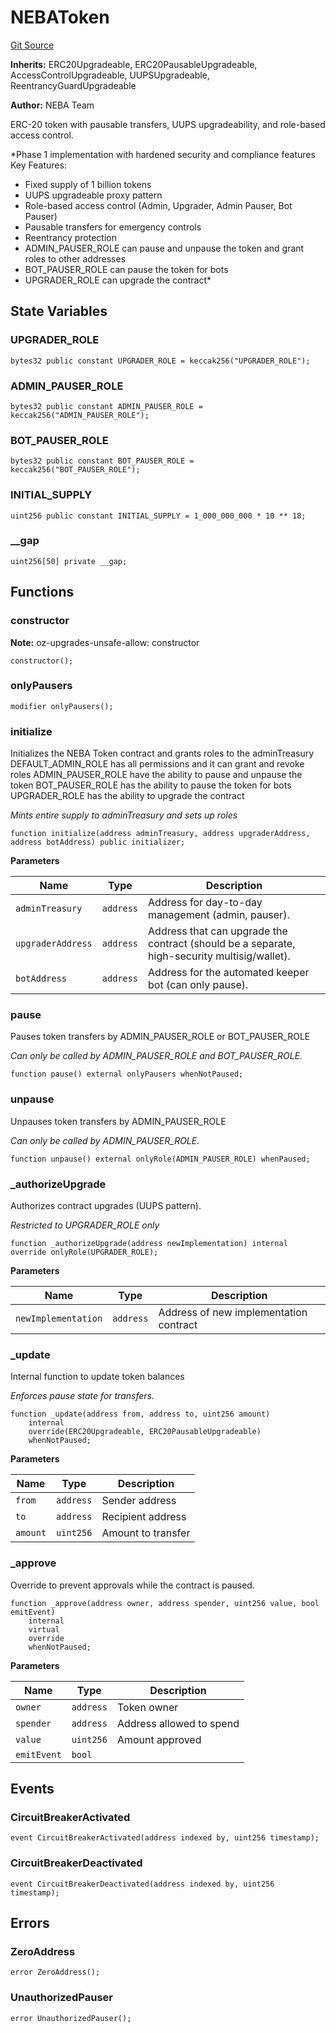 # NEBAToken

[Git Source](https://github.com/JayP11/NEBA-Token/blob/01a7056d355b48bc54ba93024841b8009eb75fc3/contracts/NEBAToken.sol)

**Inherits:**
ERC20Upgradeable, ERC20PausableUpgradeable, AccessControlUpgradeable, UUPSUpgradeable, ReentrancyGuardUpgradeable

**Author:**
NEBA Team

ERC-20 token with pausable transfers, UUPS upgradeability, and role-based access control.

\*Phase 1 implementation with hardened security and compliance features
Key Features:

- Fixed supply of 1 billion tokens
- UUPS upgradeable proxy pattern
- Role-based access control (Admin, Upgrader, Admin Pauser, Bot Pauser)
- Pausable transfers for emergency controls
- Reentrancy protection
- ADMIN_PAUSER_ROLE can pause and unpause the token and grant roles to other addresses
- BOT_PAUSER_ROLE can pause the token for bots
- UPGRADER_ROLE can upgrade the contract\*

## State Variables

### UPGRADER_ROLE

```solidity
bytes32 public constant UPGRADER_ROLE = keccak256("UPGRADER_ROLE");
```

### ADMIN_PAUSER_ROLE

```solidity
bytes32 public constant ADMIN_PAUSER_ROLE = keccak256("ADMIN_PAUSER_ROLE");
```

### BOT_PAUSER_ROLE

```solidity
bytes32 public constant BOT_PAUSER_ROLE = keccak256("BOT_PAUSER_ROLE");
```

### INITIAL_SUPPLY

```solidity
uint256 public constant INITIAL_SUPPLY = 1_000_000_000 * 10 ** 18;
```

### \_\_gap

```solidity
uint256[50] private __gap;
```

## Functions

### constructor

**Note:**
oz-upgrades-unsafe-allow: constructor

```solidity
constructor();
```

### onlyPausers

```solidity
modifier onlyPausers();
```

### initialize

Initializes the NEBA Token contract and grants roles to the adminTreasury
DEFAULT_ADMIN_ROLE has all permissions and it can grant and revoke roles
ADMIN_PAUSER_ROLE have the ability to pause and unpause the token
BOT_PAUSER_ROLE has the ability to pause the token for bots
UPGRADER_ROLE has the ability to upgrade the contract

_Mints entire supply to adminTreasury and sets up roles_

```solidity
function initialize(address adminTreasury, address upgraderAddress, address botAddress) public initializer;
```

**Parameters**

| Name              | Type      | Description                                                                                  |
| ----------------- | --------- | -------------------------------------------------------------------------------------------- |
| `adminTreasury`   | `address` | Address for day-to-day management (admin, pauser).                                           |
| `upgraderAddress` | `address` | Address that can upgrade the contract (should be a separate, high-security multisig/wallet). |
| `botAddress`      | `address` | Address for the automated keeper bot (can only pause).                                       |

### pause

Pauses token transfers by ADMIN_PAUSER_ROLE or BOT_PAUSER_ROLE

_Can only be called by ADMIN_PAUSER_ROLE and BOT_PAUSER_ROLE._

```solidity
function pause() external onlyPausers whenNotPaused;
```

### unpause

Unpauses token transfers by ADMIN_PAUSER_ROLE

_Can only be called by ADMIN_PAUSER_ROLE._

```solidity
function unpause() external onlyRole(ADMIN_PAUSER_ROLE) whenPaused;
```

### \_authorizeUpgrade

Authorizes contract upgrades (UUPS pattern).

_Restricted to UPGRADER_ROLE only_

```solidity
function _authorizeUpgrade(address newImplementation) internal override onlyRole(UPGRADER_ROLE);
```

**Parameters**

| Name                | Type      | Description                            |
| ------------------- | --------- | -------------------------------------- |
| `newImplementation` | `address` | Address of new implementation contract |

### \_update

Internal function to update token balances

_Enforces pause state for transfers._

```solidity
function _update(address from, address to, uint256 amount)
    internal
    override(ERC20Upgradeable, ERC20PausableUpgradeable)
    whenNotPaused;
```

**Parameters**

| Name     | Type      | Description        |
| -------- | --------- | ------------------ |
| `from`   | `address` | Sender address     |
| `to`     | `address` | Recipient address  |
| `amount` | `uint256` | Amount to transfer |

### \_approve

Override to prevent approvals while the contract is paused.

```solidity
function _approve(address owner, address spender, uint256 value, bool emitEvent)
    internal
    virtual
    override
    whenNotPaused;
```

**Parameters**

| Name        | Type      | Description              |
| ----------- | --------- | ------------------------ |
| `owner`     | `address` | Token owner              |
| `spender`   | `address` | Address allowed to spend |
| `value`     | `uint256` | Amount approved          |
| `emitEvent` | `bool`    |                          |

## Events

### CircuitBreakerActivated

```solidity
event CircuitBreakerActivated(address indexed by, uint256 timestamp);
```

### CircuitBreakerDeactivated

```solidity
event CircuitBreakerDeactivated(address indexed by, uint256 timestamp);
```

## Errors

### ZeroAddress

```solidity
error ZeroAddress();
```

### UnauthorizedPauser

```solidity
error UnauthorizedPauser();
```
